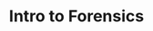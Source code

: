 ---
credit:
- Pranav Goel
featured: false
location: Siebel CS 1111
recording: ''
slides: forensics.pdf
tags:
- forensics
- networking
- intro
- file carving
- steganography
- foremost
- wireshark
- stegsolve
time_close: ''
time_start: 2019-10-31T18:00:00.000000-05:00
title: Intro to Forensics
week_number: 9
---